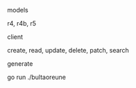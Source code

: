 models

r4, r4b, r5

client

create, read, update, delete, patch, search

generate

go run ./bultaoreune
